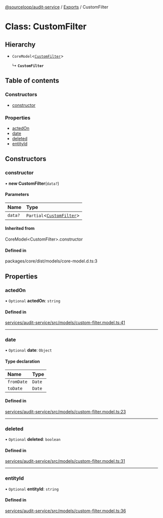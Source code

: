 [@sourceloop/audit-service](../README.md) / [Exports](../modules.md) / CustomFilter

# Class: CustomFilter

## Hierarchy

- `CoreModel`<[`CustomFilter`](CustomFilter.md)\>

  ↳ **`CustomFilter`**

## Table of contents

### Constructors

- [constructor](CustomFilter.md#constructor)

### Properties

- [actedOn](CustomFilter.md#actedon)
- [date](CustomFilter.md#date)
- [deleted](CustomFilter.md#deleted)
- [entityId](CustomFilter.md#entityid)

## Constructors

### constructor

• **new CustomFilter**(`data?`)

#### Parameters

| Name | Type |
| :------ | :------ |
| `data?` | `Partial`<[`CustomFilter`](CustomFilter.md)\> |

#### Inherited from

CoreModel<CustomFilter\>.constructor

#### Defined in

packages/core/dist/models/core-model.d.ts:3

## Properties

### actedOn

• `Optional` **actedOn**: `string`

#### Defined in

[services/audit-service/src/models/custom-filter.model.ts:41](https://github.com/sourcefuse/loopback4-microservice-catalog/blob/93a7f917/services/audit-service/src/models/custom-filter.model.ts#L41)

___

### date

• `Optional` **date**: `Object`

#### Type declaration

| Name | Type |
| :------ | :------ |
| `fromDate` | `Date` |
| `toDate` | `Date` |

#### Defined in

[services/audit-service/src/models/custom-filter.model.ts:23](https://github.com/sourcefuse/loopback4-microservice-catalog/blob/93a7f917/services/audit-service/src/models/custom-filter.model.ts#L23)

___

### deleted

• `Optional` **deleted**: `boolean`

#### Defined in

[services/audit-service/src/models/custom-filter.model.ts:31](https://github.com/sourcefuse/loopback4-microservice-catalog/blob/93a7f917/services/audit-service/src/models/custom-filter.model.ts#L31)

___

### entityId

• `Optional` **entityId**: `string`

#### Defined in

[services/audit-service/src/models/custom-filter.model.ts:36](https://github.com/sourcefuse/loopback4-microservice-catalog/blob/93a7f917/services/audit-service/src/models/custom-filter.model.ts#L36)

